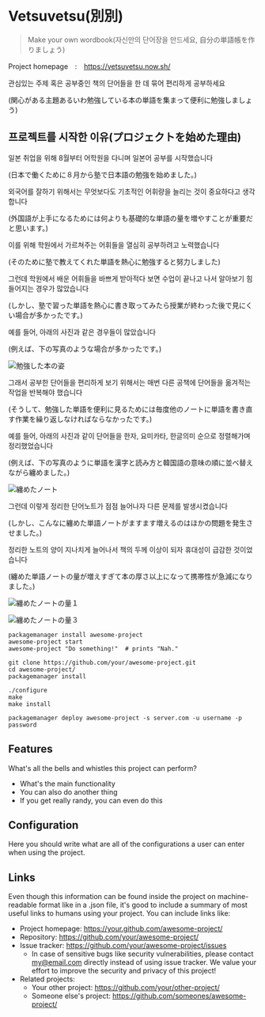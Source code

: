 # Vetsuvetsu(別別)
> Make your own wordbook(자신만의 단어장을 만드세요, 自分の単語帳を作りましょう)

Project homepage　:　https://vetsuvetsu.now.sh/

관심있는 주제 혹은 공부중인 책의 단어들을 한 데 묶어 편리하게 공부하세요

(関心がある主題あるいわ勉強している本の単語を集まって便利に勉強しましょう) 

## 프로젝트를 시작한 이유(プロジェクトを始めた理由)

일본 취업을 위해 8월부터 어학원을 다니며 일본어 공부를 시작했습니다

(日本で働くために８月から塾で日本語の勉強を始めました。)

외국어를 잘하기 위해서는 무엇보다도 기초적인 어휘량을 늘리는 것이 중요하다고 생각합니다

(外国語が上手になるためには何よりも基礎的な単語の量を増やすことが重要だと思います。)

이를 위해 학원에서 가르쳐주는 어휘들을 열심히 공부하려고 노력했습니다

(そのために塾で教えてくれた単語を熱心に勉強すると努力しました)

그런데 학원에서 배운 어휘들을 바쁘게 받아적다 보면 수업이 끝나고 나서 알아보기 힘들어지는 경우가 많았습니다

(しかし、塾で習った単語を熱心に書き取ってみたら授業が終わった後で見にくい場合が多かったです。)

예를 들어, 아래의 사진과 같은 경우들이 많았습니다

(例えば、下の写真のような場合が多かったです。)

![勉強した本の姿](docs/img/book1.jpg)

그래서 공부한 단어들을 편리하게 보기 위해서는 매번 다른 공책에 단어들을 옮겨적는 작업을 반복해야 했습니다

(そうして、勉強した単語を便利に見るためには毎度他のノートに単語を書き直す作業を繰り返しなければならなかったです。)

예를 들어, 아래의 사진과 같이 단어들을 한자, 요미카타, 한글의미 순으로 정렬해가며 정리했었습니다

(例えば、下の写真のように単語を漢字と読み方と韓国語の意味の順に並べ替えながら纏めました。)

![纏めたノート](docs/img/note2.jpg)

그런데 이렇게 정리한 단어노트가 점점 늘어나자 다른 문제를 발생시켰습니다

(しかし、こんなに纏めた単語ノートがますます増えるのはほかの問題を発生させました。)

정리한 노트의 양이 지나치게 늘어나서 책의 두께 이상이 되자 휴대성이 급감한 것이었습니다

(纏めた単語ノートの量が増えすぎて本の厚さ以上になって携帯性が急減になりました。)

![纏めたノートの量１](docs/img/note1.jpg)

![纏めたノートの量３](docs/img/note3.jpg)

```shell
packagemanager install awesome-project
awesome-project start
awesome-project "Do something!"  # prints "Nah."
```

```shell
git clone https://github.com/your/awesome-project.git
cd awesome-project/
packagemanager install
```

```shell
./configure
make
make install
```

```shell
packagemanager deploy awesome-project -s server.com -u username -p password
```

## Features

What's all the bells and whistles this project can perform?
* What's the main functionality
* You can also do another thing
* If you get really randy, you can even do this

## Configuration

Here you should write what are all of the configurations a user can enter when
using the project.

## Links

Even though this information can be found inside the project on machine-readable
format like in a .json file, it's good to include a summary of most useful
links to humans using your project. You can include links like:

- Project homepage: https://your.github.com/awesome-project/
- Repository: https://github.com/your/awesome-project/
- Issue tracker: https://github.com/your/awesome-project/issues
  - In case of sensitive bugs like security vulnerabilities, please contact
    my@email.com directly instead of using issue tracker. We value your effort
    to improve the security and privacy of this project!
- Related projects:
  - Your other project: https://github.com/your/other-project/
  - Someone else's project: https://github.com/someones/awesome-project/